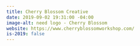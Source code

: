 ```yaml
---
title: Cherry Blossom Creative
date: 2019-09-02 19:31:00 -04:00
image-alt: need logo - Cherry Blossom
website: https://www.cherryblossomworkshop.com/
is-2019: false
---
```



